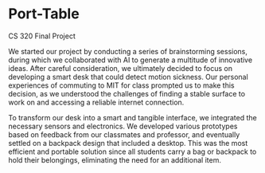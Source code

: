# Port-Table
CS 320 Final Project

We started our project by conducting a series of brainstorming sessions, during which we collaborated with AI to generate a multitude of innovative ideas. 
After careful consideration, we ultimately decided to focus on developing a smart desk that could detect motion sickness. Our personal experiences of commuting 
to MIT for class prompted us to make this decision, as we understood the challenges of finding a stable surface to work on and accessing a reliable internet 
connection.

To transform our desk into a smart and tangible interface, we integrated the necessary sensors and electronics. We developed various prototypes based on feedback 
from our classmates and professor, and eventually settled on a backpack design that included a desktop. This was the most efficient and portable solution since all 
students carry a bag or backpack to hold their belongings, eliminating the need for an additional item.
